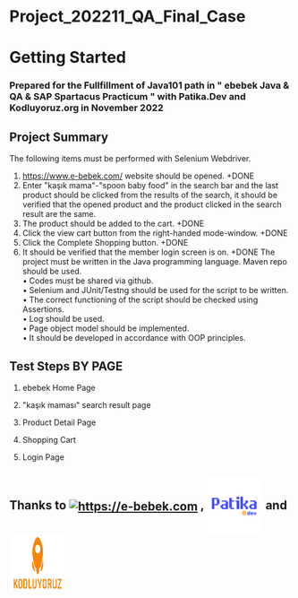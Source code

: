 # Project_202211_QA_Final_Case

# Getting Started

### Prepared for the Fullfillment of Java101 path in " ebebek Java & QA & SAP Spartacus Practicum " with Patika.Dev and Kodluyoruz.org in November 2022

## Project Summary

The following items must be performed with Selenium Webdriver.
1. https://www.e-bebek.com/ website should be opened. +DONE
2. Enter "kaşık mama"-"spoon baby food" in the search bar and the last product should be clicked from the results of the search, it should be verified that the opened product and the product clicked in the search result are the same.
3. The product should be added to the cart. +DONE
4. Click the view cart button from the right-handed mode-window. +DONE
5. Click the Complete Shopping button. +DONE
6. It should be verified that the member login screen is on. +DONE
The project must be written in the Java programming language. Maven repo should be used.
<br>• Codes must be shared via github.
<br>• Selenium and JUnit/Testng should be used for the script to be written.
<br>• The correct functioning of the script should be checked using Assertions.
<br>• Log should be used.
<br>• Page object model should be implemented.
<br>• It should be developed in accordance with OOP principles.


## Test Steps BY PAGE

1. ebebek Home Page 

2. "kaşık maması" search result page

3. Product Detail Page

4. Shopping Cart

5. Login Page

## Thanks to   <a href="https://e-bebek.com" target="blank"><img align="center" src="https://user-images.githubusercontent.com/103220953/203633014-5f4cd869-ecc9-43ee-98d8-f93f6100e07a.svg" alt="https://e-bebek.com" height="100" width="100" /></a> , <a href="https://app.patika.dev" target="blank"><img align="center" src="https://raw.githubusercontent.com/ayhan-unlu/ayhan-unlu/main/patikaLogoSVG.svg" alt="https://app.patika.dev/" height="100" width="100" /></a> and <a href="https://kodluyoruz.org/tr/kodluyoruz/" target="blank"><img align="center" src="https://raw.githubusercontent.com/ayhan-unlu/ayhan-unlu/main/KodluyoruzLogoSVG.svg" alt="https://kodluyoruz.org/tr/kodluyoruz/" height="100" width="100" /></a> 


